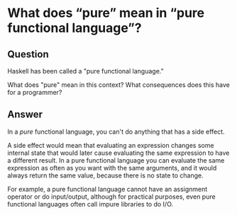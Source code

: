
# What does &#x201C;pure&#x201D; mean in &#x201C;pure functional language&#x201D;?

## Question
        
Haskell has been called a "pure functional language."

What does "pure" mean in this context? What consequences does this have for a programmer?

## Answer
        
In a _pure_ functional language, you can't do anything that has a side effect.

A side effect would mean that evaluating an expression changes some internal state that would later cause evaluating the same expression to have a different result. In a pure functional language you can evaluate the same expression as often as you want with the same arguments, and it would always return the same value, because there is no state to change.

For example, a pure functional language cannot have an assignment operator or do input/output, although for practical purposes, even pure functional languages often call impure libraries to do I/O.
